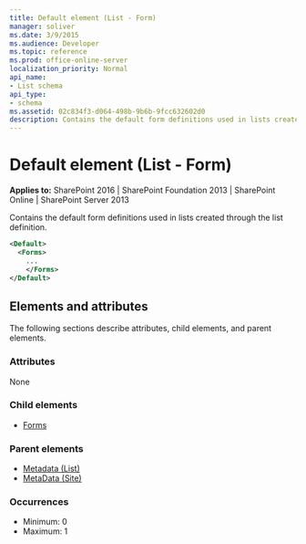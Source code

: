```yaml
---
title: Default element (List - Form)
manager: soliver
ms.date: 3/9/2015
ms.audience: Developer
ms.topic: reference
ms.prod: office-online-server
localization_priority: Normal
api_name:
- List schema
api_type:
- schema
ms.assetid: 02c834f3-d064-498b-9b6b-9fcc632602d0
description: Contains the default form definitions used in lists created through the list definition.
---
```


# Default element (List - Form)

**Applies to:** SharePoint 2016 | SharePoint Foundation 2013 | SharePoint Online | SharePoint Server 2013
  
Contains the default form definitions used in lists created through the list definition.
  
```XML
<Default>
  <Forms>
    ...
    </Forms>
</Default>
```

## Elements and attributes

The following sections describe attributes, child elements, and parent elements.

### Attributes

None
   
### Child elements

- [Forms](forms-element-list.md)
   
### Parent elements

- [Metadata (List)](metadata-element-list.md)
- [MetaData (Site)](metadata-element-site.md)
   
### Occurrences

- Minimum: 0
- Maximum: 1  

<br/> 
   

